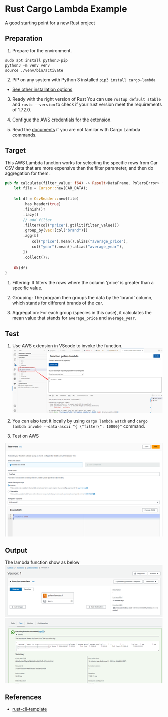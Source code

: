 # Rust Cargo Lambda Example
A good starting point for a new Rust project

## Preparation
1. Prepare for the environment.
```shell
sudo apt install python3-pip
python3 -m venv venv
source ./venv/bin/activate
```
2. PiP on any system with Python 3 installed
`pip3 install cargo-lambda`

* [See other installation options](https://github.com/awslabs/aws-lambda-rust-runtime)

3. Ready with the right version of Rust
You can use `rustup default stable` and `rustc --version` to check if your rust version meet the requirements of 1.72.0.

4. Configue the AWS credentials for the extension. 

4. Read the [documents](https://www.cargo-lambda.info/guide/getting-started.html) if you are not familar with Cargo Lambda commands.

## Target
This AWS Lambda function works for selecting the specific rows from Car CSV data that are more expensive than the filter parameter, and then do aggregation for them.

```Rust
pub fn calculate(filter_value: f64) -> Result<DataFrame, PolarsError> {
    let file = Cursor::new(CAR_DATA);

    let df = CsvReader::new(file)
        .has_header(true)
        .finish()?
        .lazy()
        // add filter
        .filter(col("price").gt(lit(filter_value)))
        .group_by(vec![col("brand")])
        .agg(&[
            col("price").mean().alias("average_price"),
            col("year").mean().alias("average_year"),
        ])
        .collect()?;

    Ok(df)
}

```

1. Filtering:
It filters the rows where the column 'price' is greater than a specific value.  

2. Grouping:
The program then groups the data by the 'brand' column, which stands for different brands of the car.  

3. Aggregation:
For each group (species in this case), it calculates the mean value that stands for `average_price` and `average_year`.


## Test
1. Use AWS extension in VScode to invoke the function.
![Alt text](image.png)

2. You can also test it locally by using `cargo lambda watch` and `cargo lambda invoke --data-ascii "{ \"filter\": 10000}"` command.

3. Test on AWS

![Alt text](image-3.png)



## Output
The lambda function show as below
![Alt text](image-1.png)
![Alt text](image-2.png)



## References

* [rust-cli-template](https://github.com/kbknapp/rust-cli-template)
